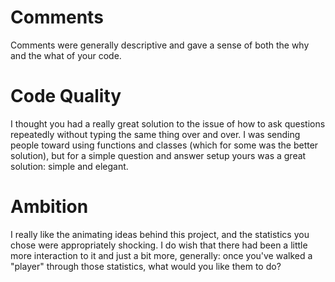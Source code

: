 # Comments
Comments were generally descriptive and gave a sense of both the why and the what of your code.

# Code Quality
I thought you had a really great solution to the issue of how to ask questions repeatedly without typing the same thing over and over. I was sending people toward using functions and classes (which for some was the better solution), but for a simple question and answer setup yours was a great solution: simple and elegant.

# Ambition
I really like the animating ideas behind this project, and the statistics you chose were appropriately shocking. I do wish that there had been a little more interaction to it and just a bit more, generally: once you've walked a "player" through those statistics, what would you like them to do?
